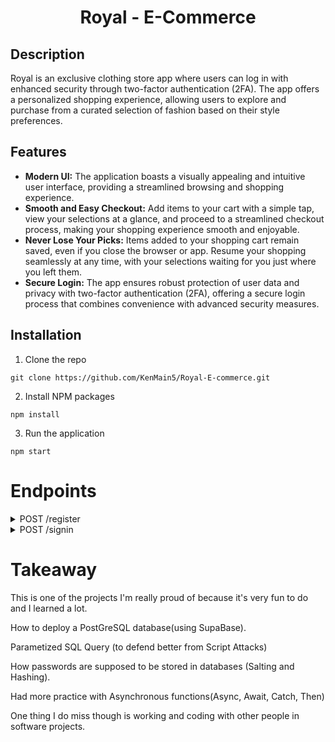<h1 align='center'>
  Royal - E-Commerce 
</h1>






<h2>Description</h2>

Royal is an exclusive clothing store app where users can log in with enhanced security through two-factor authentication (2FA). The app offers a personalized shopping experience, allowing users to explore and purchase from a curated selection of fashion based on their style preferences. 

<h2>Features</h2>

<div>
  <ul>
    <li><strong>Modern UI:</strong> The application boasts a visually appealing and intuitive user interface, providing a streamlined browsing and shopping experience.</li>
    <li><strong>Smooth and Easy Checkout:</strong> Add items to your cart with a simple tap, view your selections at a glance, and proceed to a streamlined checkout process, making your shopping experience smooth and enjoyable.</li>
    <li><strong>Never Lose Your Picks:</strong> Items added to your shopping cart remain saved, even if you close the browser or app. Resume your shopping seamlessly at any time, with your selections waiting for you just where you left them.</li>
    <li><strong>Secure Login:</strong> The app ensures robust protection of user data and privacy with two-factor authentication (2FA), offering a secure login process that combines convenience with advanced security measures.</li>
  </ul>
</div>


## Installation
<a id='install'></a>

1. Clone the repo
```
git clone https://github.com/KenMain5/Royal-E-commerce.git
```
2. Install NPM packages
```
npm install
```
3. Run the application
```
npm start
```



# Endpoints

<details>
  <summary>POST /register</summary>
  <br>
  <div>
    What happens in the server side, it validates the input received from the client, checks if the email is currently being used, if not, it hashes         the password and stores all the information along with the hashed password by doing a Parametized SQL Query.
  </div>
  <br>
</details>


<details>
  <summary>POST /signin</summary>
  <br>
  <div>
    What happens in the server side, is that it grabs the hashed password that goes along with the username that the client sends, afterwards, we use 
    the BCrypt method to compare the two password hashes. If it is successful, then the user would be logged in. 
  </div>
  <br>
</details>


# Takeaway
This is one of the projects I'm really proud of because it's very fun to do and I learned a lot. 
  
How to deploy a PostGreSQL database(using SupaBase). 
  
Parametized SQL Query (to defend better from Script Attacks)
  
How passwords are supposed to be stored in databases (Salting and Hashing).
  
Had more practice with Asynchronous functions(Async, Await, Catch, Then)
  
One thing I do miss though is working and coding with other people in software projects. 
